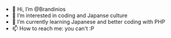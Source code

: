 - 👋 Hi, I’m @Brandinios
- 👀 I’m interested in coding and Japanse culture
- 🌱 I’m currently learning Japanese and better coding with PHP
- 📫 How to reach me: you can't :P

<!---
Brandinios/Brandinios is a ✨ special ✨ repository because its `README.md` (this file) appears on your GitHub profile.
You can click the Preview link to take a look at your changes.
--->

